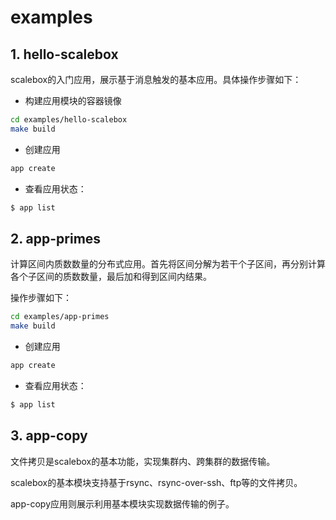 # examples

## 1. hello-scalebox
scalebox的入门应用，展示基于消息触发的基本应用。具体操作步骤如下：

- 构建应用模块的容器镜像
```bash
cd examples/hello-scalebox
make build
```
- 创建应用
```sh
app create
```
- 查看应用状态：
```bash
$ app list

```


## 2. app-primes
计算区间内质数数量的分布式应用。首先将区间分解为若干个子区间，再分别计算各个子区间的质数数量，最后加和得到区间内结果。

操作步骤如下：
```bash
cd examples/app-primes
make build
```
- 创建应用
```sh
app create
```
- 查看应用状态：
```bash
$ app list

```


## 3. app-copy
文件拷贝是scalebox的基本功能，实现集群内、跨集群的数据传输。

scalebox的基本模块支持基于rsync、rsync-over-ssh、ftp等的文件拷贝。

app-copy应用则展示利用基本模块实现数据传输的例子。


